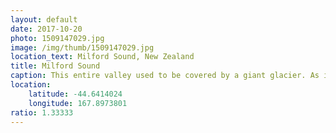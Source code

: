 ```yaml
---
layout: default
date: 2017-10-20
photo: 1509147029.jpg
image: /img/thumb/1509147029.jpg
location_text: Milford Sound, New Zealand
title: Milford Sound
caption: This entire valley used to be covered by a giant glacier. As it has melted a long time ago the area is now a National Park and used for tourism. Apparently dolphins live in there too!
location:
    latitude: -44.6414024
    longitude: 167.8973801
ratio: 1.33333
---
```

